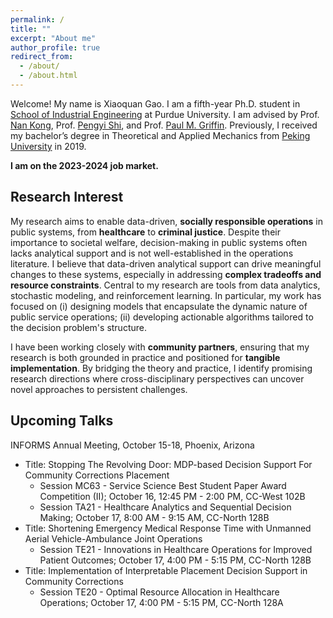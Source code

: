 ```yaml
---
permalink: /
title: ""
excerpt: "About me"
author_profile: true
redirect_from: 
  - /about/
  - /about.html
---
```

<!-- Google Search Console verification code -->
<meta name="google-site-verification" content="OrbqbGHi0mh8xqpqsPJnfTkl3_q207b0IypJEYfXSoo" />

<!-- Google tag (gtag.js) -->
<script async src="https://www.googletagmanager.com/gtag/js?id=G-P44T7G85MC"></script>
<script>
  window.dataLayer = window.dataLayer || [];
  function gtag(){dataLayer.push(arguments);}
  gtag('js', new Date());

  gtag('config', 'G-P44T7G85MC');
</script>

Welcome! My name is Xiaoquan Gao. I am a fifth-year Ph.D. student in [School of Industrial Engineering](http://engineering.purdue.edu/IE) at Purdue University. I am advised by Prof. [Nan Kong](https://engineering.purdue.edu/BASO/people/Nan_Kong), Prof. [Pengyi Shi](https://web.ics.purdue.edu/~shi178/), and Prof. [Paul M. Griffin](https://www.ime.psu.edu/department/directory-detail-g.aspx?q=pmg14). Previously, I received my bachelor’s degree in Theoretical and Applied Mechanics from [Peking University](https://english.pku.edu.cn/) in 2019.

**I am on the 2023-2024 job market.**

Research Interest
------
My research aims to enable data-driven, **socially responsible operations** in public systems, from **healthcare** to **criminal justice**. Despite their importance to societal welfare, decision-making in public systems often lacks analytical support and is not well-established in the operations literature. I believe that data-driven analytical support can drive meaningful changes to these systems, especially in addressing **complex tradeoffs and resource constraints**. Central to my research are tools from data analytics, stochastic modeling, and reinforcement learning. In particular, my work has focused on (i) designing models that encapsulate the dynamic nature of public service operations; (ii) developing actionable algorithms tailored to the decision problem's structure.

I have been working closely with **community partners**, ensuring that my research is both grounded in practice and positioned for **tangible implementation**. By bridging the theory and practice, I identify promising research directions where cross-disciplinary perspectives can uncover novel approaches to persistent challenges.

Upcoming Talks
------
INFORMS Annual Meeting, October 15-18, Phoenix, Arizona
  - Title: Stopping The Revolving Door: MDP-based Decision Support For Community Corrections Placement
       - Session MC63 - Service Science Best Student Paper Award Competition (II); October 16, 12:45 PM - 2:00 PM, CC-West 102B
       - Session TA21 - Healthcare Analytics and Sequential Decision Making; October 17, 8:00 AM - 9:15 AM, CC-North 128B
  - Title: Shortening Emergency Medical Response Time with Unmanned Aerial Vehicle-Ambulance Joint Operations
       - Session TE21 - Innovations in Healthcare Operations for Improved Patient Outcomes; October 17, 4:00 PM - 5:15 PM, CC-North 128B
  - Title: Implementation of Interpretable Placement Decision Support in Community Corrections 
       - Session TE20 - Optimal Resource Allocation in Healthcare Operations; October 17, 4:00 PM - 5:15 PM, CC-North 128A
